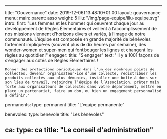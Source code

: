 ---

title: "Gouvernance"
date: 2019-12-06T13:48:10+01:00
layout: gouvernance
menu:
    main:
        parent: asso
        weight: 5
illu: "/img/page-equipe/illu-equipe.svg"
intro:
    first: "Les femmes et les hommes qui oeuvrent chaque jour au développement de Règles Élémentaires et veillent à l’accomplissement de nos missions viennent d’horizons divers et variés, à l’image de notre communauté. L’équipe est composée en grande majorité de bénévoles fortement impliqué·es (souvent plus de dix heures par semaine), des wonder-women et super-men qui font bouger les lignes et changent les règles au quotidien!"
engager:
    title: "S'engager"
    text: '
    Il y a 1001 façons de s’engager aux côtés de Règles Élémentaires !


    Donner des protections périodiques dans l’un des nombreux points de collectes, devenir organisateur·ice d’une collecte, redistribuer les produits collectés aux plus démunies, installer une boîte à dons sur son lieu de travail, rejoindre l’équipe de l’Association, prêter main forte aux organisateurs de collectes dans votre département, mettre en place un partenariat, faire un don, ou bien un engagement personnalisé à définir.'

permanents:
    type: permanent
    title: "L'équipe permanente"

benevoles:
    type: benevole
    title: "Les bénévoles"

ca:
    type: ca
    title: "Le conseil d'administration"
---